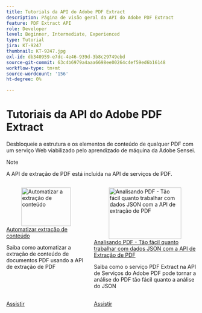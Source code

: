 ```yaml
---
title: Tutorials da API do Adobe PDF Extract
description: Página de visão geral da API do Adobe PDF Extract
feature: PDF Extract API
role: Developer
level: Beginner, Intermediate, Experienced
type: Tutorial
jira: KT-9247
thumbnail: KT-9247.jpg
exl-id: db340959-e7dc-4e46-939d-3b8c29749ebd
source-git-commit: 63c4b6979a4aaa6698ee00264c4ef59ed6b16148
workflow-type: tm+mt
source-wordcount: '156'
ht-degree: 0%

---
```


# Tutoriais da API do Adobe PDF Extract

Desbloqueie a estrutura e os elementos de conteúdo de qualquer PDF com um serviço Web viabilizado pelo aprendizado de máquina da Adobe Sensei.

>[!NOTE]
>
>A API de extração de PDF está incluída na API de serviços de PDF.


<!-- START CARDS HTML - DO NOT MODIFY BY HAND -->
<div class="columns">
    <div class="column is-half-tablet is-half-desktop is-one-third-widescreen" aria-label="Automate content extraction">
        <div class="card" style="height: 100%; display: flex; flex-direction: column; height: 100%;">
            <div class="card-image">
                <figure class="image x-is-16by9">
                    <a href="https://experienceleague.adobe.com/en/docs/acrobat-services-learn/tutorials/pdfextract/automate-content-extraction" title="Automatizar a extração de conteúdo" target="_self" rel="referrer">
                        <img class="is-bordered-r-small" src="https://experienceleague.adobe.com/en/docs/acrobat-services-learn/tutorials/pdfextract/media_121a92760aa6383cfcec476e41605936fea45f0bc.png?width=400&format=webply&optimize=medium" alt="Automatizar a extração de conteúdo"
                             style="width: 100%; aspect-ratio: 16 / 9; object-fit: cover; overflow: hidden; display: block; margin: auto;">
                    </a>
                </figure>
            </div>
            <div class="card-content is-padded-small" style="display: flex; flex-direction: column; flex-grow: 1; justify-content: space-between;">
                <div class="top-card-content">
                    <p class="headline is-size-6 has-text-weight-bold">
                        <a href="https://experienceleague.adobe.com/en/docs/acrobat-services-learn/tutorials/pdfextract/automate-content-extraction" target="_self" rel="referrer" title="Automatizar a extração de conteúdo">Automatizar extração de conteúdo</a>
                    </p>
                    <p class="is-size-6">Saiba como automatizar a extração de conteúdo de documentos PDF usando a API de extração de PDF</p>
                </div>
                <a href="https://experienceleague.adobe.com/en/docs/acrobat-services-learn/tutorials/pdfextract/automate-content-extraction" target="_self" rel="referrer" class="spectrum-Button spectrum-Button--outline spectrum-Button--primary spectrum-Button--sizeM" style="align-self: flex-start; margin-top: 1rem;">
                    <span class="spectrum-Button-label has-no-wrap has-text-weight-bold">Assistir</span>
                </a>
            </div>
        </div>
    </div>
    <div class="column is-half-tablet is-half-desktop is-one-third-widescreen" aria-label="Parsing PDF - As easy as working with JSON data with PDF Extract API">
        <div class="card" style="height: 100%; display: flex; flex-direction: column; height: 100%;">
            <div class="card-image">
                <figure class="image x-is-16by9">
                    <a href="https://experienceleague.adobe.com/en/docs/events/adobe-developers-live-recordings/2021/oct2021/parsing-pdf" title="Analisando PDF - Tão fácil quanto trabalhar com dados JSON com a API de extração de PDF" target="_self" rel="referrer">
                        <img class="is-bordered-r-small" src="https://experienceleague.adobe.com/en/docs/acrobat-services-learn/tutorials/pdfextract/media_1068b852d1bbbd7f6f9e82b51d7b524fed1b5ad69.png?width=400&format=webply&optimize=medium" alt="Analisando PDF - Tão fácil quanto trabalhar com dados JSON com a API de extração de PDF"
                             style="width: 100%; aspect-ratio: 16 / 9; object-fit: cover; overflow: hidden; display: block; margin: auto;">
                    </a>
                </figure>
            </div>
            <div class="card-content is-padded-small" style="display: flex; flex-direction: column; flex-grow: 1; justify-content: space-between;">
                <div class="top-card-content">
                    <p class="headline is-size-6 has-text-weight-bold">
                        <a href="https://experienceleague.adobe.com/en/docs/events/adobe-developers-live-recordings/2021/oct2021/parsing-pdf" target="_self" rel="referrer" title="Analisando PDF - Tão fácil quanto trabalhar com dados JSON com a API de extração de PDF">Analisando PDF - Tão fácil quanto trabalhar com dados JSON com a API de Extração de PDF</a>
                    </p>
                    <p class="is-size-6">Saiba como o serviço PDF Extract na API de Serviços do Adobe PDF pode tornar a análise do PDF tão fácil quanto a análise do JSON</p>
                </div>
                <a href="https://experienceleague.adobe.com/en/docs/events/adobe-developers-live-recordings/2021/oct2021/parsing-pdf" target="_self" rel="referrer" class="spectrum-Button spectrum-Button--outline spectrum-Button--primary spectrum-Button--sizeM" style="align-self: flex-start; margin-top: 1rem;">
                    <span class="spectrum-Button-label has-no-wrap has-text-weight-bold">Assistir</span>
                </a>
            </div>
        </div>
    </div>
</div>
<!-- END CARDS HTML - DO NOT MODIFY BY HAND -->
